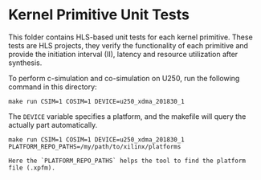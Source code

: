 # Kernel Primitive Unit Tests

This folder contains HLS-based unit tests for each kernel primitive.
These tests are HLS projects, they verify the functionality of each primitive and provide the initiation interval (II), latency and resource utilization after synthesis.

To perform c-simulation and co-simulation on U250, run the following command in this directory:
```
make run CSIM=1 COSIM=1 DEVICE=u250_xdma_201830_1
```

The `DEVICE` variable specifies a platform, and the makefile will query the actually part automatically.

```
make run CSIM=1 COSIM=1 DEVICE=u250_xdma_201830_1 PLATFORM_REPO_PATHS=/my/path/to/xilinx/platforms

Here the `PLATFORM_REPO_PATHS` helps the tool to find the platform file (.xpfm).
